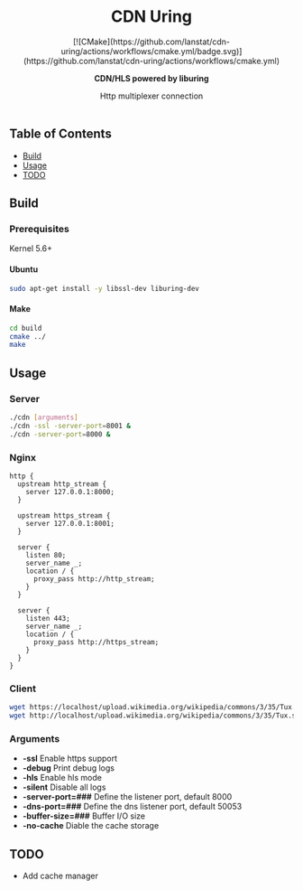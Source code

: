 <h1 align="center">CDN Uring</h1>
<div align="center">
[![CMake](https://github.com/lanstat/cdn-uring/actions/workflows/cmake.yml/badge.svg)](https://github.com/lanstat/cdn-uring/actions/workflows/cmake.yml)

  <strong>CDN/HLS powered by liburing</strong>
</div>
<div align="center">
  Http multiplexer connection
</div>

<br />


## Table of Contents
- [Build](#build)
- [Usage](#usage)
- [TODO](#todo)

## Build

### Prerequisites

Kernel 5.6+

#### Ubuntu
```sh
sudo apt-get install -y libssl-dev liburing-dev
```

#### Make
```sh
cd build
cmake ../
make
```

## Usage 

### Server
```sh
./cdn [arguments]
./cdn -ssl -server-port=8001 &
./cdn -server-port=8000 &
```
### Nginx
```nginx
http {
  upstream http_stream {
    server 127.0.0.1:8000;
  }
  
  upstream https_stream {
    server 127.0.0.1:8001;
  }

  server {
    listen 80;
    server_name _;
    location / {
      proxy_pass http://http_stream;
    }
  }
  
  server {
    listen 443;
    server_name _;
    location / {
      proxy_pass http://https_stream;
    }
  }
}
```
### Client
```sh
wget https://localhost/upload.wikimedia.org/wikipedia/commons/3/35/Tux.svg
wget http://localhost/upload.wikimedia.org/wikipedia/commons/3/35/Tux.svg
```
### Arguments
- __-ssl__ Enable https support
- __-debug__ Print debug logs
- __-hls__ Enable hls mode
- __-silent__ Disable all logs
- __-server-port=###__ Define the listener port, default 8000
- __-dns-port=###__ Define the dns listener port, default 50053
- __-buffer-size=###__ Buffer I/O size
- __-no-cache__ Diable the cache storage

## TODO
- Add cache manager


